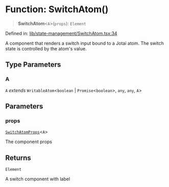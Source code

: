 # Function: SwitchAtom()

> **SwitchAtom**\<`A`\>(`props`): `Element`

Defined in: [lib/state-management/SwitchAtom.tsx:34](https://github.com/aldesgroup/goaldn/blob/6a7943d02984b1a6b41d76a3a483a1484b644076/lib/state-management/SwitchAtom.tsx#L34)

A component that renders a switch input bound to a Jotai atom.
The switch state is controlled by the atom's value.

## Type Parameters

### A

`A` *extends* `WritableAtom`\<`boolean` \| `Promise`\<`boolean`\>, `any`, `any`, `A`\>

## Parameters

### props

[`SwitchAtomProps`](../type-aliases/SwitchAtomProps.md)\<`A`\>

The component props

## Returns

`Element`

A switch component with label
